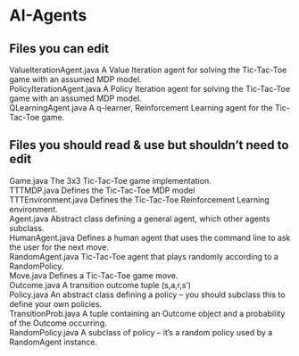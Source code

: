 # AI-Agents

## Files you can edit

ValueIterationAgent.java	A Value Iteration agent for solving the Tic-Tac-Toe game with an assumed MDP model.<br/>
PolicyIterationAgent.java	A Policy Iteration agent for solving the Tic-Tac-Toe game with an assumed MDP model.<br/>
QLearningAgent.java	A q-learner, Reinforcement Learning agent for the Tic-Tac-Toe game.<br/>

## Files you should read & use but shouldn’t need to edit

Game.java	The 3x3 Tic-Tac-Toe game implementation.<br/>
TTTMDP.java	Defines the Tic-Tac-Toe MDP model<br/>
TTTEnvironment.java	Defines the Tic-Tac-Toe Reinforcement Learning environment.<br/>
Agent.java	Abstract class defining a general agent, which other agents subclass.<br/>
HumanAgent.java	Defines a human agent that uses the command line to ask the user for the next move.<br/>
RandomAgent.java	Tic-Tac-Toe agent that plays randomly according to a RandomPolicy.<br/>
Move.java	Defines a Tic-Tac-Toe game move.<br/>
Outcome.java	A transition outcome tuple (s,a,r,s’)<br/>
Policy.java	An abstract class defining a policy – you should subclass this to define your own policies.<br/>
TransitionProb.java	A tuple containing an Outcome object and a probability of the Outcome occurring.<br/>
RandomPolicy.java	A subclass of policy – it’s a random policy used by a RandomAgent instance.
